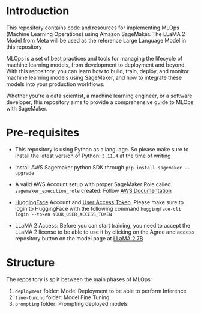 # Introduction

This repository contains code and resources for implementing MLOps (Machine Learning Operations) using Amazon SageMaker. The LLaMA 2 Model from Meta will be used as the reference Large Language Model in this repository

MLOps is a set of best practices and tools for managing the lifecycle of machine learning models, from development to deployment and beyond. With this repository, you can learn how to build, train, deploy, and monitor machine learning models using SageMaker, and how to integrate these models into your production workflows. 

Whether you're a data scientist, a machine learning engineer, or a software developer, this repository aims to provide a comprehensive guide to MLOps with SageMaker.

# Pre-requisites

* This repository is using Python as a language. So please make sure to install the latest version of Python: ```3.11.4``` at the time of writing

* Install AWS Sagemaker python SDK through ```pip install sagemaker --upgrade```

* A valid AWS Account setup with proper SageMaker Role called `sagemaker_execution_role` created: Follow [AWS Documentation](https://docs.aws.amazon.com/sagemaker/latest/dg/sagemaker-roles.html)

* [HuggingFace](https://huggingface.co/join) Account and [User Access Token](https://huggingface.co/settings/tokens). Please make sure to login to HuggingFace with the following command `huggingface-cli login --token YOUR_USER_ACCESS_TOKEN`

* LLaMA 2 Access: Before you can start training, you need to accept the LLaMA 2 license to be able to use it by clicking on the Agree and access repository button on the model page at [LLaMA 2 7B](https://huggingface.co/meta-llama/Llama-2-7b-hf) 

# Structure
The repository is split between the main phases of MLOps:

1. ```deployment``` folder: Model Deployment to be able to perform Inference
2. ```fine-tuning``` folder: Model Fine Tuning
3. ```prompting``` folder: Prompting deployed models


